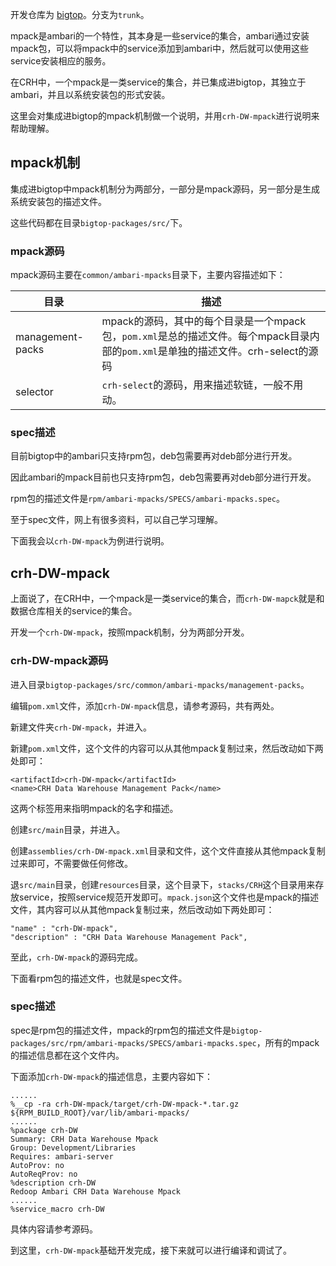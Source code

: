 开发仓库为 [bigtop](<http://gitlab.redoop.com/omega/bigtop>)。分支为`trunk`。

mpack是ambari的一个特性，其本身是一些service的集合，ambari通过安装mpack包，可以将mpack中的service添加到ambari中，然后就可以使用这些service安装相应的服务。

在CRH中，一个mpack是一类service的集合，并已集成进bigtop，其独立于ambari，并且以系统安装包的形式安装。

这里会对集成进bigtop的mpack机制做一个说明，并用`crh-DW-mpack`进行说明来帮助理解。

## mpack机制

集成进bigtop中mpack机制分为两部分，一部分是mpack源码，另一部分是生成系统安装包的描述文件。

这些代码都在目录`bigtop-packages/src/`下。

### mpack源码

mpack源码主要在`common/ambari-mpacks`目录下，主要内容描述如下：

| 目录             | 描述                                                         |
| ---------------- | ------------------------------------------------------------ |
| management-packs | mpack的源码，其中的每个目录是一个mpack包，`pom.xml`是总的描述文件。每个mpack目录内部的`pom.xml`是单独的描述文件。crh-select的源码 |
| selector         | `crh-select`的源码，用来描述软链，一般不用动。               |

### spec描述

目前bigtop中的ambari只支持rpm包，deb包需要再对deb部分进行开发。

因此ambari的mpack目前也只支持rpm包，deb包需要再对deb部分进行开发。

rpm包的描述文件是`rpm/ambari-mpacks/SPECS/ambari-mpacks.spec`。

至于spec文件，网上有很多资料，可以自己学习理解。

下面我会以`crh-DW-mpack`为例进行说明。



## crh-DW-mpack

上面说了，在CRH中，一个mpack是一类service的集合，而`crh-DW-mapck`就是和数据仓库相关的service的集合。

开发一个`crh-DW-mpack`，按照mpack机制，分为两部分开发。

### crh-DW-mpack源码

进入目录`bigtop-packages/src/common/ambari-mpacks/management-packs`。

编辑`pom.xml`文件，添加`crh-DW-mpack`信息，请参考源码，共有两处。

新建文件夹`crh-DW-mpack`，并进入。

新建`pom.xml`文件，这个文件的内容可以从其他mpack复制过来，然后改动如下两处即可：

```
<artifactId>crh-DW-mpack</artifactId>
<name>CRH Data Warehouse Management Pack</name>
```

这两个标签用来指明mpack的名字和描述。

创建`src/main`目录，并进入。

创建`assemblies/crh-DW-mpack.xml`目录和文件，这个文件直接从其他mpack复制过来即可，不需要做任何修改。

退`src/main`目录，创建`resources`目录，这个目录下，`stacks/CRH`这个目录用来存放service，按照service规范开发即可。`mpack.json`这个文件也是mpack的描述文件，其内容可以从其他mpack复制过来，然后改动如下两处即可：

```
"name" : "crh-DW-mpack",
"description" : "CRH Data Warehouse Management Pack",
```

至此，`crh-DW-mpack`的源码完成。

下面看rpm包的描述文件，也就是spec文件。

### spec描述

spec是rpm包的描述文件，mpack的rpm包的描述文件是`bigtop-packages/src/rpm/ambari-mpacks/SPECS/ambari-mpacks.spec`，所有的mpack的描述信息都在这个文件内。

下面添加`crh-DW-mpack`的描述信息，主要内容如下：

```
......
%__cp -ra crh-DW-mpack/target/crh-DW-mpack-*.tar.gz ${RPM_BUILD_ROOT}/var/lib/ambari-mpacks/
......
%package crh-DW
Summary: CRH Data Warehouse Mpack
Group: Development/Libraries
Requires: ambari-server
AutoProv: no
AutoReqProv: no
%description crh-DW
Redoop Ambari CRH Data Warehouse Mpack
......
%service_macro crh-DW
```

具体内容请参考源码。



到这里，`crh-DW-mpack`基础开发完成，接下来就可以进行编译和调试了。